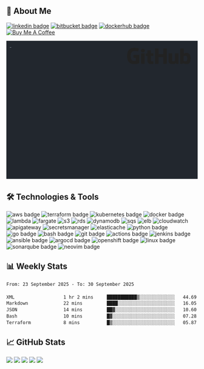 ## 👤 About Me
[![linkedin badge](https://img.shields.io/badge/denizgokcin-ffffff?style=flat&logo=linkedin&logoColor=0A66C2)](https://www.linkedin.com/in/denizgokcin/)
[![bitbucket badge](https://img.shields.io/badge/dgokcin-ffffff?style=flat&logo=bitbucket&logoColor=0052CC)](https://bitbucket.org/dgokcin/)
[![dockerhub badge](https://img.shields.io/badge/denizgokcin-ffffff?style=flat&logo=docker&logoColor=2496ED)](https://hub.docker.com/u/denizgokcin)
[![Buy Me A Coffee](https://img.shields.io/badge/Buy_Me_A_Coffee-FFDD00?style=flat&logo=buy-me-a-coffee&logoColor=black)](https://www.buymeacoffee.com/dgokcin)

<!--- START_SECTION:terminal--->
![gifOS](os.gif)
<!--- END_SECTION:terminal--->

## 🛠️ Technologies & Tools

![aws badge](https://img.shields.io/badge/AWS-00000f?style=flat&logo=amazonwebservices)
![terraform badge](https://img.shields.io/badge/Terraform-00000f?style=flat&logo=terraform)
![kubernetes badge](https://img.shields.io/badge/Kubernetes-00000f?style=flat&logo=kubernetes)
![docker badge](https://img.shields.io/badge/Docker-00000f?style=flat&logo=docker)
![lambda](https://img.shields.io/badge/AWS_Lambda-00000f?style=flat&logo=aws-lambda)
![fargate](https://img.shields.io/badge/Amazon_Fargate-00000f?style=flat&logo=awsfargate)
![s3](https://img.shields.io/badge/S3-00000f?style=flat&logo=amazons3)
![rds](https://img.shields.io/badge/RDS-00000f?style=flat&logo=amazonrds)
![dynamodb](https://img.shields.io/badge/Amazon_DynamoDB-00000f?style=flat&logo=amazondynamodb)
![sqs](https://img.shields.io/badge/SQS-00000f?style=flat&logo=amazonsqs)
![elb](https://img.shields.io/badge/Amazon_ELB-00000f?style=flat&logo=awselasticloadbalancing)
![cloudwatch](https://img.shields.io/badge/Amazon_CloudWatch-00000f?style=flat&logo=amazoncloudwatch)
![apigateway](https://img.shields.io/badge/Amazon_API_Gateway-00000f?style=flat&logo=amazonapigateway)
![secretsmanager](https://img.shields.io/badge/AWS_Secrets_Manager-00000f?style=flat&logo=awssecretsmanager)
![elasticache](https://img.shields.io/badge/Amazon_ElastiCache-00000f?style=flat&logo=amazonelasticache)
![python badge](https://img.shields.io/badge/Python-00000f?style=flat&logo=python)
![go badge](https://img.shields.io/badge/Go-00000f?style=flat&logo=go)
![bash badge](https://img.shields.io/badge/Bash-00000f?style=flat&logo=gnu-bash)
![git badge](https://img.shields.io/badge/Git-00000f?style=flat&logo=git)
![actions badge](https://img.shields.io/badge/GitHub_Actions-00000f?style=flat&logo=github-actions)
![jenkins badge](https://img.shields.io/badge/Jenkins-00000f?style=flat&logo=jenkins)
![ansible badge](https://img.shields.io/badge/Ansible-00000f?style=flat&logo=ansible)
![argocd badge](https://img.shields.io/badge/ArgoCD-00000f?style=flat&logo=argo)
![openshift badge](https://img.shields.io/badge/OpenShift-00000f?style=flat&logo=redhatopenshift)
![linux badge](https://img.shields.io/badge/Linux-00000f?style=flat&logo=linux)
![sonarqube badge](https://img.shields.io/badge/SonarQube-00000f?style=flat&logo=sonarqube)
![neovim badge](https://img.shields.io/badge/Neovim-00000f?style=flat&logo=neovim)
## 📊 Weekly Stats
<!--START_SECTION:waka-->

```txt
From: 23 September 2025 - To: 30 September 2025

XML                  1 hr 2 mins     ███████████▒░░░░░░░░░░░░░   44.69 %
Markdown             22 mins         ████░░░░░░░░░░░░░░░░░░░░░   16.05 %
JSON                 14 mins         ██▓░░░░░░░░░░░░░░░░░░░░░░   10.60 %
Bash                 10 mins         █▓░░░░░░░░░░░░░░░░░░░░░░░   07.28 %
Terraform            8 mins          █▒░░░░░░░░░░░░░░░░░░░░░░░   05.87 %
```

<!--END_SECTION:waka-->

## 📈 GitHub Stats

![](http://github-profile-summary-cards.vercel.app/api/cards/profile-details?username=dgokcin&theme=nord_dark)
![](http://github-profile-summary-cards.vercel.app/api/cards/repos-per-language?username=dgokcin&theme=nord_dark)
![](http://github-profile-summary-cards.vercel.app/api/cards/most-commit-language?username=dgokcin&theme=nord_dark)
![](http://github-profile-summary-cards.vercel.app/api/cards/stats?username=dgokcin&theme=nord_dark)
![](http://github-profile-summary-cards.vercel.app/api/cards/productive-time?username=dgokcin&theme=nord_dark&utcOffset=8)

